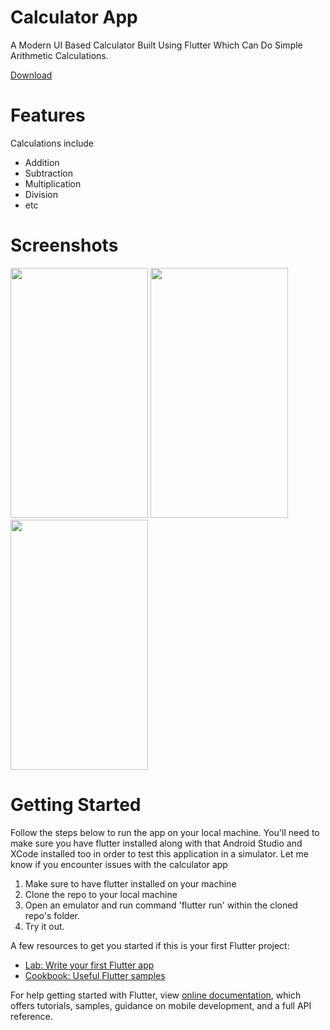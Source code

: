 # Calculator App

A Modern UI Based Calculator Built Using Flutter Which Can Do Simple Arithmetic Calculations.

<a href="https://play.google.com/store/apps/details?id=com.technoyogesh.calculator"> Download </a>

# Features

Calculations include
- Addition
- Subtraction
- Multiplication
- Division
- etc

# Screenshots

<p float="left">
<img src="https://user-images.githubusercontent.com/48918543/121248598-3d712280-c8c1-11eb-8f90-a85720ab41a7.png" data-canonical-src="https://gyazo.com/eb5c5741b6a9a16c692170a41a49c858.png" width="220" height="400" />
  

<img src="https://user-images.githubusercontent.com/48918543/121248605-4104a980-c8c1-11eb-8b2a-b2f11558cea5.png" data-canonical-src="https://gyazo.com/eb5c5741b6a9a16c692170a41a49c858.png" width="220" height="400" />
     

<img src="https://user-images.githubusercontent.com/48918543/121248609-42ce6d00-c8c1-11eb-9832-c13282ac9bce.png" data-canonical-src="https://gyazo.com/eb5c5741b6a9a16c692170a41a49c858.png" width="220" height="400" />
  
</p>

# Getting Started

Follow the steps below to run the app on your local machine. You'll need to make sure you have flutter installed along with that Android Studio and XCode installed too in order to test this application in a simulator. Let me know if you encounter issues with the calculator app

1. Make sure to have flutter installed on your machine
2. Clone the repo to your local machine
3. Open an emulator and run command 'flutter run' <Without quotes> within the cloned repo's folder.
4. Try it out.


A few resources to get you started if this is your first Flutter project:

- [Lab: Write your first Flutter app](https://flutter.dev/docs/get-started/codelab)
- [Cookbook: Useful Flutter samples](https://flutter.dev/docs/cookbook)

For help getting started with Flutter, view
[online documentation](https://flutter.dev/docs), which offers tutorials,
samples, guidance on mobile development, and a full API reference.
